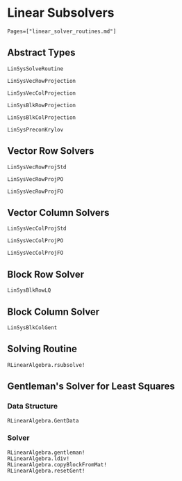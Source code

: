 # Linear Subsolvers

```@contents
Pages=["linear_solver_routines.md"]
```

## Abstract Types

```@docs
LinSysSolveRoutine

LinSysVecRowProjection

LinSysVecColProjection

LinSysBlkRowProjection

LinSysBlkColProjection

LinSysPreconKrylov
```

## Vector Row Solvers

```@docs
LinSysVecRowProjStd

LinSysVecRowProjPO

LinSysVecRowProjFO
```

## Vector Column Solvers

```@docs
LinSysVecColProjStd

LinSysVecColProjPO

LinSysVecColProjFO
```

## Block Row Solver

```@docs
LinSysBlkRowLQ
```

## Block Column Solver

```@docs
LinSysBlkColGent
```
## Solving Routine
```@docs
RLinearAlgebra.rsubsolve!
```

## Gentleman's Solver for Least Squares

### Data Structure

```@docs
RLinearAlgebra.GentData
```


### Solver
```@docs
RLinearAlgebra.gentleman!
RLinearAlgebra.ldiv!
RLinearAlgebra.copyBlockFromMat!
RLinearAlgebra.resetGent!
```

